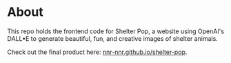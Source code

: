 # About

This repo holds the frontend code for Shelter Pop, a website using OpenAI's DALL•E to generate beautiful, fun, and creative images of shelter animals.

Check out the final product here: [nnr-nnr.github.io/shelter-pop](https://nnr-nnr.github.io/shelter-pop).
